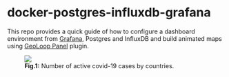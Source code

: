 # docker-postgres-influxdb-grafana

This repo provides a quick guide of how to configure a dashboard environment from
[Grafana](https://github.com/grafana/grafana), Postgres and InfluxDB and build animated maps using 
[GeoLoop Panel](https://github.com/CitiLogics/citilogics-geoloop-panel) plugin.

<figure>
  <img src="https://raw.githubusercontent.com/viktorsapozhok/docker-postgres-influxdb-grafana/master/docs/images/preview.gif">
  <figcaption><b>Fig.1:</b> Number of active covid-19 cases by countries.</figcaption>
</figure>

